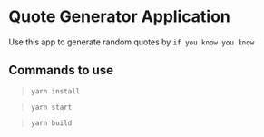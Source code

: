 # Quote Generator Application

Use this app to generate random quotes by `if you know you know`

## Commands to use

> `yarn install`

> `yarn start`

> `yarn build`
